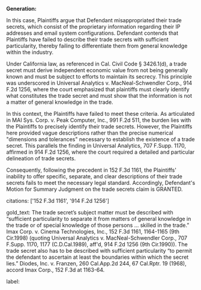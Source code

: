 **Generation:**

In this case, Plaintiffs argue that Defendant misappropriated their trade secrets, which consist of the proprietary information regarding their IP addresses and email system configurations. Defendant contends that Plaintiffs have failed to describe their trade secrets with sufficient particularity, thereby failing to differentiate them from general knowledge within the industry.

Under California law, as referenced in Cal. Civil Code § 3426.1(d), a trade secret must derive independent economic value from not being generally known and must be subject to efforts to maintain its secrecy. This principle was underscored in Universal Analytics v. MacNeal-Schwendler Corp., 914 F.2d 1256, where the court emphasized that plaintiffs must clearly identify what constitutes the trade secret and must show that the information is not a matter of general knowledge in the trade.

In this context, the Plaintiffs have failed to meet these criteria. As articulated in MAI Sys. Corp. v. Peak Computer, Inc., 991 F.2d 511, the burden lies with the Plaintiffs to precisely identify their trade secrets. However, the Plaintiffs here provided vague descriptions rather than the precise numerical "dimensions and tolerances" necessary to establish the existence of a trade secret. This parallels the finding in Universal Analytics, 707 F.Supp. 1170, affirmed in 914 F.2d 1256, where the court required a detailed and particular delineation of trade secrets.

Consequently, following the precedent in 152 F.3d 1161, the Plaintiffs' inability to offer specific, separate, and clear descriptions of their trade secrets fails to meet the necessary legal standard. Accordingly, Defendant's Motion for Summary Judgment on the trade secrets claim is GRANTED.

citations: ['152 F.3d 1161', '914 F.2d 1256']

gold_text: The trade secret’s subject matter must be described with “sufficient particularity to separate it from matters of general knowledge in the trade or of special knowledge of those persons ... skilled in the trade.” Imax Corp. v. Cinema Technologies, Inc., 152 F.3d 1161, 1164-1165 (9th Cir.1998) (quoting Universal Analytics v. MacNeal-Schwendler Corp., 707 F.Supp. 1170, 1177 (C.D.Cal.1989), aff'd, 914 F.2d 1256 (9th Cir.1990)). The trade secret also has to be described with sufficient particularity “to permit the defendant to ascertain at least the boundaries within which the secret lies.” Diodes, Inc. v. Franzen, 260 Cal.App.2d 244, 67 Cal.Rptr. 19 (1968), accord Imax Corp., 152 F.3d at 1163-64.

label: 